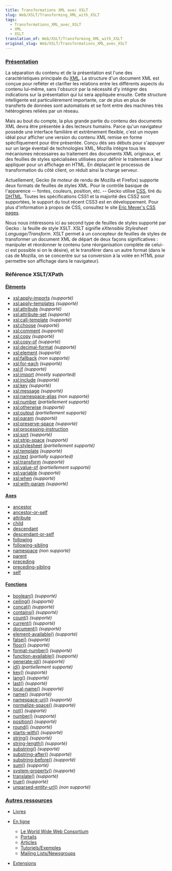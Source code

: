 ```yaml
---
title: Transformations XML avec XSLT
slug: Web/XSLT/Transforming_XML_with_XSLT
tags:
  - Transformations_XML_avec_XSLT
  - XML
  - XSLT
translation_of: Web/XSLT/Transforming_XML_with_XSLT
original_slug: Web/XSLT/Transformations_XML_avec_XSLT
---
```

### [Présentation](fr/Transformations_XML_avec_XSLT/Pr%c3%a9sentation)

La séparation du contenu et de la présentation est l'une des caractéristiques principale du [XML](fr/XML). La structure d'un document XML est conçue pour refléter et clarifier les relations entre les différents aspects du contenu lui-même, sans l'obsurcir par la nécessité d'y intégrer des indications sur la présentation qui lui sera appliquée ensuite. Cette structure intelligente est particulièrement importante, car de plus en plus de transferts de données sont automatisés et se font entre des machines très hétérogènes reliées par un réseau.

Mais au bout du compte, la plus grande partie du contenu des documents XML devra être présentée à des lecteurs humains. Parce qu'un navigateur possède une interface familière et extrêmement flexible, c'est un moyen idéal pour afficher une version du contenu XML remise en forme spécifiquement pour être présentée. Conçu dès ses débuts pour s'appuyer sur un large éventail de technologies XML, Mozilla intègre tous les mécanismes nécessaires au traitement des documents XML originaux, et des feuilles de styles spécialisées utilisées pour définir le traitement à leur appliquer pour un affichage en HTML. En déplaçant le processus de transformation du côté client, on réduit ainsi la charge serveur.

Actuellement, Gecko (le moteur de rendu de Mozilla et Firefox) supporte deux formats de feuilles de styles XML. Pour le contrôle basique de l'apparence -- fontes, couleurs, position, etc. -- Gecko utilise [CSS](fr/CSS), tiré du [DHTML](fr/DHTML). Toutes les spécifications CSS1 et la majorité des CSS2 sont supportées, le support du tout récent CSS3 est en développement. Pour plus d'information à propos de CSS, consultez le site [Eric Meyer's CSS pages](http://www.meyerweb.com/eric/css/).

Nous nous intéressons ici au second type de feuilles de styles supporté par Gecko : la feuille de style XSLT. XSLT signifie _eXtensible Stylesheet Language/Transform_. XSLT permet à un concepteur de feuilles de styles de transformer un document XML de départ de deux façons significatives : manipuler et réordonner le contenu (une réorganisation complète de celui-ci est possible si on le désire), et le transférer dans un autre format (dans le cas de Mozilla, on se concentre sur sa conversion à la volée en HTML pour permettre son affichage dans le navigateur).

### Référence XSLT/XPath

#### [Éléments](fr/XSLT/%c3%89l%c3%a9ments)

- [xsl:apply-imports](fr/XSLT/apply-imports) _(supporté)_
- [xsl:apply-templates](fr/XSLT/apply-templates) _(supporté)_
- [xsl:attribute](fr/XSLT/attribute) _(supporté)_
- [xsl:attribute-set](fr/XSLT/attribute-set) _(supporté)_
- [xsl:call-template](fr/XSLT/call-template) _(supporté)_
- [xsl:choose](fr/XSLT/choose) _(supporté)_
- [xsl:comment](fr/XSLT/comment) _(supporté)_
- [xsl:copy](fr/XSLT/copy) _(supporté)_
- [xsl:copy-of](fr/XSLT/copy-of) _(supporté)_
- [xsl:decimal-format](fr/XSLT/decimal-format) _(supporté)_
- [xsl:element](fr/XSLT/element) _(supporté)_
- [xsl:fallback](fr/XSLT/fallback) _(non supporté)_
- [xsl:for-each](fr/XSLT/for-each) _(supporté)_
- [xsl:if](fr/XSLT/if) _(supporté)_
- [xsl:import](fr/XSLT/import) _(mostly supported)_
- [xsl:include](fr/XSLT/include) _(supporté)_
- [xsl:key](fr/XSLT/key) _(supporté)_
- [xsl:message](fr/XSLT/message) _(supporté)_
- [xsl:namespace-alias](fr/XSLT/namespace-alias) _(non supporté)_
- [xsl:number](fr/XSLT/number) _(partiellement supporté)_
- [xsl:otherwise](fr/XSLT/otherwise) _(supporté)_
- [xsl:output](fr/XSLT/output) _(partiellement supporté)_
- [xsl:param](fr/XSLT/param) _(supporté)_
- [xsl:preserve-space](fr/XSLT/preserve-space) _(supporté)_
- [xsl:processing-instruction](fr/XSLT/processing-instruction)
- [xsl:sort](fr/XSLT/sort) _(supporté)_
- [xsl:strip-space](fr/XSLT/strip-space) _(supporté)_
- [xsl:stylesheet](fr/XSLT/stylesheet) _(partiellement supporté)_
- [xsl:template](fr/XSLT/template) _(supporté)_
- [xsl:text](fr/XSLT/text) _(partially supported)_
- [xsl:transform](fr/XSLT/transform) _(supporté)_
- [xsl:value-of](fr/XSLT/value-of) _(partiellement supporté)_
- [xsl:variable](fr/XSLT/variable) _(supporté)_
- [xsl:when](fr/XSLT/when) _(supporté)_
- [xsl:with-param](fr/XSLT/with-param) _(supporté)_

#### [Axes](fr/XPath/Axes)

- [ancestor](fr/XPath/Axes/ancestor)
- [ancestor-or-self](fr/XPath/Axes/ancestor-or-self)
- [attribute](fr/XPath/Axes/attribute)
- [child](fr/XPath/Axes/child)
- [descendant](fr/XPath/Axes/descendant)
- [descendant-or-self](fr/XPath/Axes/descendant-or-self)
- [following](fr/XPath/Axes/following)
- [following-sibling](fr/XPath/Axes/following-sibling)
- [namespace](fr/XPath/Axes/namespace) _(non supporté)_
- [parent](fr/XPath/Axes/parent)
- [preceding](fr/XPath/Axes/preceding)
- [preceding-sibling](fr/XPath/Axes/preceding-sibling)
- [self](fr/XPath/Axes/self)

#### [Fonctions](fr/XPath/Fonctions)

- [boolean()](fr/XPath/Fonctions/boolean) _(supporté)_
- [ceiling()](fr/XPath/Fonctions/ceiling) _(supporté)_
- [concat()](fr/XPath/Fonctions/concat) _(supporté)_
- [contains()](fr/XPath/Fonctions/contains) _(supporté)_
- [count()](fr/XPath/Fonctions/count) _(supporté)_
- [current()](fr/XPath/Fonctions/current) _(supporté)_
- [document()](fr/XPath/Fonctions/document) _(supporté)_
- [element-available()](fr/XPath/Fonctions/element-available) _(supporté)_
- [false()](fr/XPath/Fonctions/false) _(supporté)_
- [floor()](fr/XPath/Fonctions/floor) _(supporté)_
- [format-number()](fr/XPath/Fonctions/format-number) _(supporté)_
- [function-available()](fr/XPath/Fonctions/function-available) _(supporté)_
- [generate-id()](fr/XPath/Fonctions/generate-id) _(supporté)_
- [id()](fr/XPath/Fonctions/id) _(partiellement supporté)_
- [key()](fr/XPath/Fonctions/key) _(supporté)_
- [lang()](fr/XPath/Fonctions/lang) _(supporté)_
- [last()](fr/XPath/Fonctions/last) _(supporté)_
- [local-name()](fr/XPath/Fonctions/local-name) _(supporté)_
- [name()](fr/XPath/Fonctions/name) _(supporté)_
- [namespace-uri()](fr/XPath/Fonctions/namespace-uri) _(supporté)_
- [normalize-space()](fr/XPath/Fonctions/normalize-space) _(supporté)_
- [not()](fr/XPath/Fonctions/not) _(supporté)_
- [number()](fr/XPath/Fonctions/number) _(supporté)_
- [position()](fr/XPath/Fonctions/position) _(supporté)_
- [round()](fr/XPath/Fonctions/round) _(supporté)_
- [starts-with()](fr/XPath/Fonctions/starts-with) _(supporté)_
- [string()](fr/XPath/Fonctions/string) _(supporté)_
- [string-length()](fr/XPath/Fonctions/string-length) _(supporté)_
- [substring()](fr/XPath/Fonctions/substring) _(supporté)_
- [substring-after()](fr/XPath/Fonctions/substring-after) _(supporté)_
- [substring-before()](fr/XPath/Fonctions/substring-before) _(supporté)_
- [sum()](fr/XPath/Fonctions/sum) _(supporté)_
- [system-property()](fr/XPath/Fonctions/system-property) _(supporté)_
- [translate()](fr/XPath/Fonctions/translate) _(supporté)_
- [true()](fr/XPath/Fonctions/true) _(supporté)_
- [unparsed-entity-url()](fr/XPath/Fonctions/unparsed-entity-url) _(non supporté)_

### [Autres ressources](fr/Transformations_XML_avec_XSLT/Autres_ressources)

- [Livres](fr/Transformations_XML_avec_XSLT/Autres_ressources#Livres)
- [En ligne](fr/Transformations_XML_avec_XSLT/Autres_ressources#En_ligne)

  - [Le World Wide Web Consortium](fr/Transformations_XML_avec_XSLT/Autres_ressources#Le_World_Wide_Web_Consortium)
  - [Portails](fr/Transformations_XML_avec_XSLT/Autres_ressources#Portails)
  - [Articles](fr/Transformations_XML_avec_XSLT/Autres_ressources#Articles)
  - [Tutoriels/Exemples](fr/Transformations_XML_avec_XSLT/Autres_ressources#Tutoriels.2FExemples)
  - [Mailing Lists/Newsgroups](fr/Transformations_XML_avec_XSLT/Autres_ressources#Mailing_Lists.2FNewsgroups)

- [Extensions](fr/Transformations_XML_avec_XSLT/Autres_ressources#Extensions)
